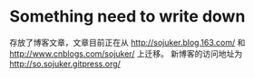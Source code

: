 # Something need to write down

存放了博客文章，文章目前正在从 http://sojuker.blog.163.com/ 和 http://www.cnblogs.com/sojuker/ 上迁移。
新博客的访问地址为 http://so.sojuker.gitpress.org/
